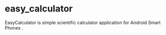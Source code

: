 easy_calculator
===============

EasyCalculator is simple scientific calculator application for Android Smart Phones .
